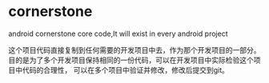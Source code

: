 # cornerstone
android cornerstone core code,It will exist in every android project

这个项目代码直接复制到任何需要的开发项目中去，作为那个开发项目的一部分。
目的是为了多个开发项目保持相同的一份代码，可以在开发项目中实际检验这个项目中代码的合理性，
可以在多个项目中验证并修改，修改后提交到git。